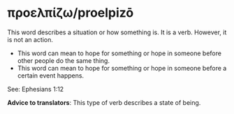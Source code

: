# προελπίζω/proelpizō
This word describes a situation or how something is. It is a verb. However, it is not an action.

* This word can mean to hope for something or hope in someone before other people do the same thing.
* This word can mean to hope for something or hope in someone before a certain event happens.

See: Ephesians 1:12

**Advice to translators**: This type of verb describes a state of being. 
